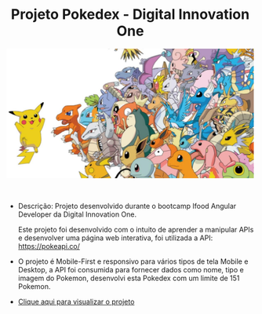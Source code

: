 <h1 align="center"> Projeto Pokedex - Digital Innovation One </h1>

<p align="center"> 
    <img src="./assets/img/generation1.jpg" alt="banner de Pokemon">
</p>
<br>

- Descrição: Projeto desenvolvido durante o bootcamp Ifood Angular Developer da Digital Innovation One.

    Este projeto foi desenvolvido com o intuito de aprender a manipular APIs e desenvolver uma página web interativa, foi utilizada a API: https://pokeapi.co/

- O projeto é Mobile-First e responsivo para vários tipos de tela Mobile e Desktop, a API foi consumida para fornecer dados como nome, tipo e imagem do Pokemon, desenvolvi esta Pokedex com um limite de 151 Pokemon.

- [Clique aqui para visualizar o projeto](https://arthurgab03.github.io/pokedex/index.html)
